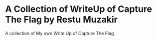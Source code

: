 # A Collection of WriteUp of Capture The Flag by Restu Muzakir
A collection of My own Write Up of Capture The Flag
